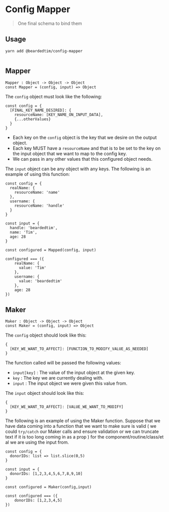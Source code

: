 # Config Mapper

> One final schema to bind them

## Usage

```
yarn add @beardedtim/config-mapper


```

## Mapper

```
Mapper : Object -> Object -> Object
const Mapper = (config, input) => Object
```

The `config` object must look like the following:

```
const config = {
  [FINAL_KEY_NAME_DESIRED]: {
    resourceName: [KEY_NAME_ON_INPUT_DATA],
    {...otherValues}
  }
}
```

- Each key on the `config` object is the key that we desire on the output object.
- Each key MUST have a `resourceName` and that is to be set to the key on the input object that we want to map to the config key.
- We can pass in any other values that this configured object needs.

The `input` object can be any object with any keys. The following is an example of using this function:

```
const config = {
  realName: {
    resourceName: 'name'
  },
  username: {
    resourceName: 'handle'
  }
}

const input = {
  handle: 'beardedtim',
  name: 'Tim',
  age: 28
}

const configured = Mapped(config, input)

configured === ({
    realName: {
      value: 'Tim'
    },
    username: {
      value: 'beardedtim'
    },
    age: 28
})
```

## Maker

```
Maker : Object -> Object -> Object
const Maker = (config, input) => Object
```

The `config` object should look like this:

```
{
  [KEY_WE_WANT_TO_AFFECT]: [FUNCTION_TO_MODIFY_VALUE_AS_NEEDED]
}
```

The function called will be passed the following values:

- `input[key]` : The value of the input object at the given key.
- `key` : The key we are currently dealing with.
- `input` : The input object we were given this value from.

The `input` object should look like this:

```
{
  [KEY_WE_WANT_TO_AFFECT]: [VALUE_WE_WANT_TO_MODIFY]
}
```

The following is an example of using the Maker function. Suppose that we have data coming into a function that we want to make sure is valid ( we could `try/catch` our Maker calls and ensure validation or we can truncate text if it is too long coming in as a prop ) for the component/routine/class/et al we are using the input from.

```
const config = {
  donorIDs: list => list.slice(0,5)
}

const input = {
  donorIDs: [1,2,3,4,5,6,7,8,9,10]
}

const configured = Maker(config,input)

const configured === ({
    donorIDs: [1,2,3,4,5]
})
```
